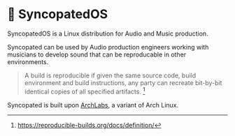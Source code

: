 # :musical_score:	SyncopatedOS

SyncopatedOS is a Linux distribution for Audio and Music production.

Syncopated can be used by Audio production engineers working with musicians to develop sound
that can be reproducable in other environments.

> A build is reproducible if given the same source code, build environment and build instructions, 
any party can recreate bit-by-bit identical copies of all specified artifacts. [^1]




[^1]: https://reproducible-builds.org/docs/definition/

Syncopated is built upon [ArchLabs](https://archlabslinux.com), a variant of Arch Linux. 
